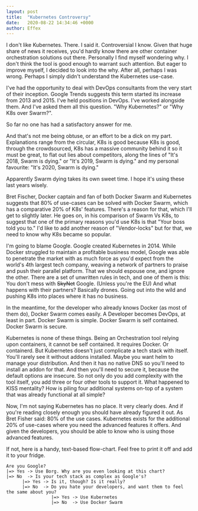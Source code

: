 ```yaml
---
layout: post
title:  "Kubernetes Controversy"
date:   2020-08-22 14:34:46 +0000
author: Effex
---
```


I don't like Kubernetes. There. I said it. Controversial I know. Given that huge share of news it receives, you'd hardly know there are other container orchestration solutions out there. Personally I find myself wondering why. I don't think the tool is good enough to warrant such attention. But eager to improve myself, I decided to look into the why. After all, perhaps I was wrong. Perhaps I simply didn't understand the Kubernetes use-case.

I've had the opportunity to deal with DevOps consultants from the very start of their inception. Google Trends suggests this term started its increase from 2013 and 2015. I've held positions in DevOps. I've worked alongside them. And I've asked them all this question. "Why Kubernetes?" or "Why K8s over Swarm?".

So far no one has had a satisfactory answer for me.

And that's not me being obtuse, or an effort to be a dick on my part. Explanations range from the circular, K8s is good because K8s is good, through the crowdsourced, K8s has a massive community behind it so it must be great, to flat out lies about competitors, along the lines of "It's 2018, Swarm is dying." or "It's 2019, Swarm is dying." and my personal favourite: "It's 2020, Swarm is dying."

Apparently Swarm dying takes its own sweet time. I hope it's using these last years wisely.

Bret Fischer, Docker captain and fan of both Docker Swarm and Kubernetes suggests that 80% of use-cases can be solved with Docker Swarm, which has a comparative 20% of K8s' features. There's a reason for that, which I'll get to slightly later. He goes on, in his comparison of Swarm Vs K8s, to suggest that one of the primary reasons you'd use K8s is that "Your boss told you to." I'd like to add another reason of "Vendor-locks" but for that, we need to know why K8s became so popular.

I'm going to blame Google. Google created Kubernetes in 2014. While Docker struggled to maintain a profitable business model, Google was able to penetrate the market with as much force as you'd expect from the world's 4th largest tech company, weaving a network of partners to praise and push their parallel platform. That we should espouse one, and ignore the other. There are a set of unwritten rules in tech, and one of them is this: You don't mess with ~~SkyNet~~ Google. (Unless you're the EU) And what happens with their partners? Basically drones. Going out into the wild and pushing K8s into places where it has no business.

In the meantime, for the developer who already knows Docker (as most of them do), Docker Swarm comes easily. A Developer becomes DevOps, at least in part. Docker Swarm is simple. Docker Swarm is self contained. Docker Swarm is secure.

Kubernetes is none of these things. Being an Orchestration tool relying upon containers, it cannot be self contained. It requires Docker. Or containerd. But Kubernetes doesn't just complicate a tech stack with itself. You'll rarely see it without addons installed. Maybe you want helm to manage your distribution. And then it has no native DNS so you'll need to install an addon for that. And then you'll need to secure it, because the default options are insecure. So not only do you add complexity with the tool itself, you add three or four other tools to support it. What happened to KISS mentality? How is piling four additional systems on-top of a system that was already functional at all simple?

Now, I'm not saying Kubernetes has no place. It very clearly does. And if you're reading closely enough you should have already figured it out. As Bret Fisher said: 80% of the use cases. Kubernetes exists for the additional 20% of use-cases where you need the advanced features it offers. And given the developers, you should be able to know who is using those advanced features.

If not, here is a handy, text-based flow-chart. Feel free to print it off and add it to your fridge.

```
Are you Google?
|=> Yes -> Use Borg. Why are you even looking at this chart?
|=> No  -> Is your tech stack as complex as Google's?
      |=> Yes -> Is it, though? Is it really?
      |=> No  -> Do you hate your developers, and want them to feel the same about you?
                 |=> Yes -> Use Kubernetes
                 |=> No  -> Use Docker Swarm
```
